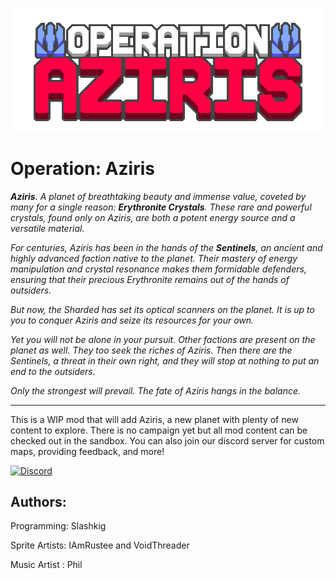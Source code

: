 ![Banner](assets/sprites/ui/banner.png)

# Operation: Aziris
***Aziris**. A planet of breathtaking beauty and immense value, coveted by many for a single reason: **Erythronite Crystals**. These rare and powerful crystals, found only on Aziris, are both a potent energy source and a versatile material.*

*For centuries, Aziris has been in the hands of the **Sentinels**, an ancient and highly advanced faction native to the planet. Their mastery of energy manipulation and crystal resonance makes them formidable defenders, ensuring that their precious Erythronite remains out of the hands of outsiders.*

*But now, the Sharded has set its optical scanners on the planet. It is up to you to conquer Aziris and seize its resources for your own.*

*Yet you will not be alone in your pursuit. Other factions are present on the planet as well. They too seek the riches of Aziris. Then there are the Sentinels, a threat in their own right, and they will stop at nothing to put an end to the outsiders.*

*Only the strongest will prevail. The fate of Aziris hangs in the balance.*

---

This is a WIP mod that will add Aziris, a new planet with plenty of new content to explore. There is no campaign yet but all mod content can be checked out in the sandbox. You can also join our discord server for custom maps, providing feedback, and more!

[![Discord](https://img.shields.io/discord/1273251033362989089.svg?logo=discord&logoColor=white&logoWidth=20&labelColor=7289da&label=Aziris%20Discord&color=17cf48&style=flat-square)](https://discord.gg/2qc4WaCreP)

## Authors:
Programming: Slashkig

Sprite Artists: IAmRustee and VoidThreader

Music Artist : Phil